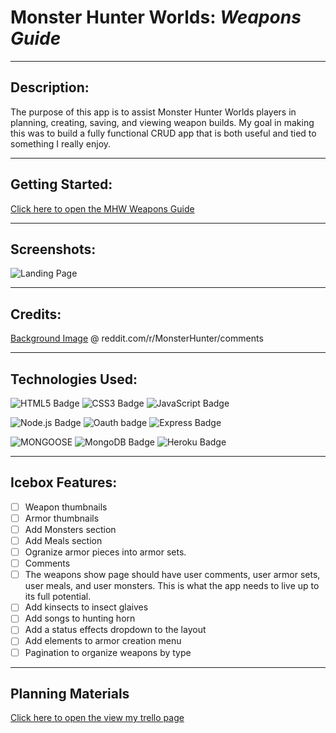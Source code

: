 # **Monster Hunter Worlds:**   *Weapons Guide*

--- 
## **Description:**
 The purpose of this app is to assist Monster Hunter Worlds players in planning, creating, saving, and viewing weapon builds. My goal in making this was to build a fully functional CRUD app that is both useful and tied to something I really enjoy. 

---

## **Getting Started:**

[Click here to open the MHW Weapons Guide](https://mhw-weapons-guide.herokuapp.com/)


---

## **Screenshots:**


![Landing Page](
https://i.imgur.com/qU3yvtc.png)


---

## **Credits:** 
 [Background Image](https://www.reddit.com/r/MonsterHunter/comments/2wbuba/made_a_monster_hunter_background_for_you_awesome/) @ reddit.com/r/MonsterHunter/comments

---
## **Technologies Used:**
 ![HTML5 Badge](https://img.shields.io/badge/HTML5-E34F26?logo=html5&logoColor=fff&style=flat-square)
 ![CSS3 Badge](https://img.shields.io/badge/CSS3-1572B6?logo=css3&logoColor=fff&style=flat-square)
![JavaScript Badge](https://img.shields.io/badge/JavaScript-F7DF1E?logo=javascript&logoColor=000&style=flat-square)

![Node.js Badge](https://img.shields.io/badge/Node.js-393?logo=nodedotjs&logoColor=fff&style=flat-square)
![Oauth badge](https://img.shields.io/badge/-Google%20Oauth-white?style=flat-square)
![Express Badge](https://img.shields.io/badge/Express.js-404D59?style=flat-square)

 ![MONGOOSE](https://img.shields.io/badge/-Mongoose-inactive?logo=MongoDB&logoColor=white&style=flat-square)
 ![MongoDB Badge](https://img.shields.io/badge/MongoDB-47A248?logo=mongodb&logoColor=fff&style=flat-square)
![Heroku Badge](https://img.shields.io/badge/Heroku-430098?logo=heroku&logoColor=fff&style=flat-square)

---
## **Icebox Features:**
- [ ] Weapon thumbnails
- [ ] Armor thumbnails
- [ ] Add Monsters section
- [ ] Add Meals section
- [ ] Ogranize armor pieces into armor sets.
- [ ] Comments
- [ ] The weapons show page should have user comments, user armor sets, user meals, and user monsters. This is what the app needs to live up to its full potential. 
- [ ] Add kinsects to insect glaives
- [ ] Add songs to hunting horn
- [ ] Add a status effects dropdown to the layout
- [ ] Add elements to armor creation menu
- [ ] Pagination to organize weapons by type
  
---

## **Planning Materials**

[Click here to open the view my trello page](https://trello.com/b/lGtPygrO/mhw-weapons)
